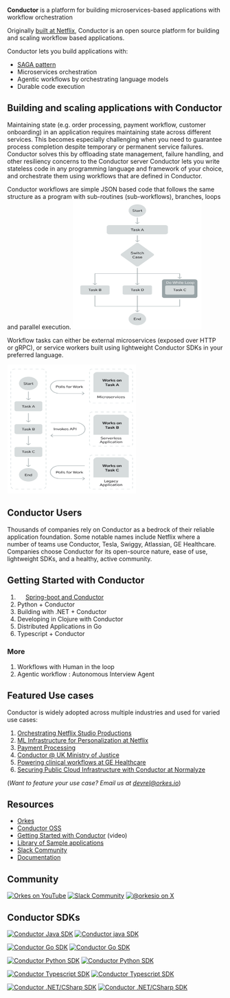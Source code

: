**Conductor** is a platform for building microservices-based applications with workflow orchestration

Originally [built at Netflix](https://netflixtechblog.com/netflix-conductor-a-microservices-orchestrator-2e8d4771bf40), Conductor is an open source platform for building and scaling workflow based applications. 

Conductor lets you build applications with:
* [SAGA pattern](https://learn.microsoft.com/en-us/azure/architecture/patterns/saga)
* Microservices orchestration
* Agentic workflows by orchestrating language models
* Durable code execution

## Building and scaling applications with Conductor
Maintaining state (e.g. order processing, payment workflow, customer onboarding) in an application requires maintaining state across different services.
This becomes especially challenging when you need to guarantee process completion despite temporary or permanent service failures. 
Conductor solves this by offloading state management, failure handling, and other resiliency concerns to the Conductor server
Conductor lets you write stateless code in any programming language and framework of your choice, and orchestrate them using workflows that are defined in Conductor.

Conductor workflows are simple JSON based code that follows the same structure as a program with sub-routines (sub-workflows), branches, loops and parallel execution.
<img alt="Conductor workflow with a branch" height="300" src="https://raw.githubusercontent.com/conductor-oss/.github/refs/heads/main/workflow_branch.png" width="300"/>

Workflow tasks can either be external microservices (exposed over HTTP or gRPC), or service workers built using lightweight Conductor SDKs in your preferred language.

<img alt="Conductor workflow with a branch" height="300" src="https://github.com/conductor-oss/.github/blob/main/workflow_tasks.png?raw=true" width="300"/>
 
## Conductor Users
Thousands of companies rely on Conductor as a bedrock of their reliable application foundation.
Some notable names include Netflix where a number of teams use Conductor, Tesla, Swiggy, Atlassian, GE Healthcare.
Companies choose Conductor for its open-source nature, ease of use, lightweight SDKs, and a healthy, active community.

## Getting Started with Conductor

1. <img src="https://upload.wikimedia.org/wikipedia/commons/7/79/Spring_Boot.svg" width="15" height="15">&nbsp;[Spring-boot and Conductor](https://github.com/conductor-oss/conductor-example-springboot3)
2. Python + Conductor
3. Building with .NET + Conductor
4. Developing in Clojure with Conductor
5. Distributed Applications in Go
6. Typescript + Conductor

### More
1. Workflows with Human in the loop
2. Agentic workflow : Autonomous Interview Agent


## Featured Use cases
Conductor is widely adopted across multiple industries and used for varied use cases:

1. [Orchestrating Netflix Studio Productions](https://www.youtube.com/watch?v=t2qnvQQrDfw)
2. [ML Infrastructure for Personalization at Netflix](https://www.youtube.com/watch?v=cyKMURxmjHQ&list=PLa2RlPLMYyBVVuT_5Rpmv8JNkemYB-8eH&index=20)
2. [Payment Processing](https://www.youtube.com/watch?v=Q74IMa3OKfA&list=PLa2RlPLMYyBVVuT_5Rpmv8JNkemYB-8eH&index=9)
3. [Conductor @ UK Ministry of Justice](https://www.youtube.com/watch?v=LnkgPoJoNn4)
4. [Powering clinical workflows at GE Healthcare](https://www.youtube.com/watch?v=aaS9IVS3ksk)
5. [Securing Public Cloud Infrastructure with Conductor at Normalyze](https://www.youtube.com/watch?v=erJE3rM0H_w&list=PLa2RlPLMYyBVVuT_5Rpmv8JNkemYB-8eH&index=18)

(*Want to feature your use case? Email us at devrel@orkes.io*)

## Resources
- [Orkes](https://orkes.io/)
- [Conductor OSS](https://conductor-oss.org/)
- [Getting Started with Conductor](https://www.youtube.com/watch?v=4azDdDlx27M) (video)
- [Library of Sample applications](https://github.com/conductor-oss/awesome-conductor-apps)
- [Slack Community](https://join.slack.com/t/orkes-conductor/shared_invite/zt-2vdbx239s-Eacdyqya9giNLHfrCavfaA)
- [Documentation](https://orkes.io/content)

## Community
[![Orkes on YouTube](https://img.shields.io/badge/orkes-FF0000?style=flat&logo=youtube)](https://www.youtube.com/@orkesio)
[![Slack Community](https://img.shields.io/badge/conductoross-blue?logo=slack)](https://join.slack.com/t/orkes-conductor/shared_invite/zt-2vdbx239s-Eacdyqya9giNLHfrCavfaA)
[![@orkesio on X](https://img.shields.io/badge/%40orkes-purple?logo=x)](https://x.com/orkesio)
 
## Conductor SDKs
[![Conductor Java SDK](https://github-readme-stats.vercel.app/api/pin/?username=conductor-oss&repo=java-sdk&show_icons=true&theme=default#gh-light-mode-only)](https://github.com/conductor-oss/java-sdk#gh-light-mode-only)
[![Conductor java SDK](https://github-readme-stats.vercel.app/api/pin/?username=conductor-oss&repo=java-sdk&show_icons=true&theme=github_dark#gh-dark-mode-only)](https://github.com/conductor-oss/java-sdk#gh-dark-mode-only)

[![Conductor Go SDK](https://github-readme-stats.vercel.app/api/pin/?username=conductor-oss&repo=go-sdk&show_icons=true&theme=default#gh-light-mode-only)](https://github.com/conductor-oss/go-sdk#gh-light-mode-only)
[![Conductor Go SDK](https://github-readme-stats.vercel.app/api/pin/?username=conductor-oss&repo=go-sdk&show_icons=true&theme=github_dark#gh-dark-mode-only)](https://github.com/conductor-oss/go-sdk#gh-dark-mode-only)

[![Conductor Python SDK](https://github-readme-stats.vercel.app/api/pin/?username=conductor-oss&repo=python-sdk&show_icons=true&theme=default#gh-light-mode-only)](https://github.com/conductor-oss/python-sdk#gh-light-mode-only)
[![Conductor Python SDK](https://github-readme-stats.vercel.app/api/pin/?username=conductor-oss&repo=python-sdk&show_icons=true&theme=github_dark#gh-dark-mode-only)](https://github.com/conductor-oss/python-sdk#gh-dark-mode-only)

[![Conductor Typescript SDK](https://github-readme-stats.vercel.app/api/pin/?username=conductor-oss&repo=csharp-sdk&show_icons=true&theme=default#gh-light-mode-only)](https://github.com/conductor-oss/pycsharpthon-sdk#gh-light-mode-only)
[![Conductor Typescript SDK](https://github-readme-stats.vercel.app/api/pin/?username=conductor-oss&repo=csharp-sdk&show_icons=true&theme=github_dark#gh-dark-mode-only)](https://github.com/conductor-oss/csharp-sdk#gh-dark-mode-only)

[![Conductor .NET/CSharp SDK](https://github-readme-stats.vercel.app/api/pin/?username=conductor-oss&repo=csharp-sdk&show_icons=true&theme=default#gh-light-mode-only)](https://github.com/conductor-oss/pycsharpthon-sdk#gh-light-mode-only)
[![Conductor .NET/CSharp SDK](https://github-readme-stats.vercel.app/api/pin/?username=conductor-oss&repo=csharp-sdk&show_icons=true&theme=github_dark#gh-dark-mode-only)](https://github.com/conductor-oss/csharp-sdk#gh-dark-mode-only)










